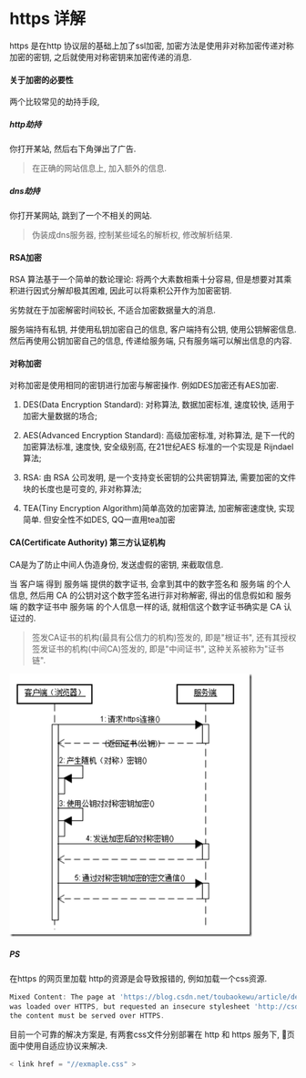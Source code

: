 <!--
Created: Mon Aug 26 2019 15:20:11 GMT+0800 (China Standard Time)
Modified: Mon Aug 26 2019 15:20:11 GMT+0800 (China Standard Time)
-->
# https 详解

https 是在http 协议层的基础上加了ssl加密, 加密方法是使用非对称加密传递对称加密的密钥, 之后就使用对称密钥来加密传递的消息. 

#### 关于加密的必要性

两个比较常见的劫持手段, 

##### http劫持

你打开某站, 然后右下角弹出了广告. 

> 在正确的网站信息上, 加入额外的信息. 

##### dns劫持

你打开某网站, 跳到了一个不相关的网站. 

> 伪装成dns服务器, 控制某些域名的解析权, 修改解析结果. 

#### RSA加密

RSA 算法基于一个简单的数论理论: 将两个大素数相乘十分容易, 但是想要对其乘积进行因式分解却极其困难, 因此可以将乘积公开作为加密密钥. 

劣势就在于加密解密时间较长, 不适合加密数据量大的消息. 

服务端持有私钥, 并使用私钥加密自己的信息, 客户端持有公钥, 使用公钥解密信息. 然后再使用公钥加密自己的信息, 传递给服务端, 只有服务端可以解出信息的内容. 

#### 对称加密

对称加密是使用相同的密钥进行加密与解密操作. 例如DES加密还有AES加密. 

1. DES(Data Encryption Standard): 对称算法, 数据加密标准, 速度较快, 适用于加密大量数据的场合; 

2. AES(Advanced Encryption Standard): 高级加密标准, 对称算法, 是下一代的加密算法标准, 速度快, 安全级别高, 在21世纪AES 标准的一个实现是 Rijndael 算法; 

3. RSA: 由 RSA 公司发明, 是一个支持变长密钥的公共密钥算法, 需要加密的文件块的长度也是可变的, 非对称算法; 

4. TEA(Tiny Encryption Algorithm)简单高效的加密算法, 加密解密速度快, 实现简单. 但安全性不如DES, QQ一直用tea加密

#### CA(Certificate Authority) 第三方认证机构

CA是为了防止中间人伪造身份, 发送虚假的密钥, 来截取信息. 

当 客户端 得到 服务端 提供的数字证书, 会拿到其中的数字签名和 服务端 的个人信息, 然后用 CA 的公钥对这个数字签名进行非对称解密, 得出的信息假如和 服务端 的数字证书中 服务端 的个人信息一样的话, 就相信这个数字证书确实是 CA 认证过的. 

> 签发CA证书的机构(最具有公信力的机构)签发的, 即是"根证书", 还有其授权签发证书的机构(中间CA)签发的, 即是"中间证书", 这种关系被称为"证书链". 

![img](../img/20180711001.png)

##### PS

在https 的网页里加载 http的资源是会导致报错的, 例如加载一个css资源. 

``` js
Mixed Content: The page at 'https://blog.csdn.net/toubaokewu/article/details/78873697'
was loaded over HTTPS, but requested an insecure stylesheet 'http://csdnimg.cn/release/phoenix/template/css/chart-3456820cac.css'.This request has been blocked;
the content must be served over HTTPS.
```

目前一个可靠的解决方案是, 有两套css文件分别部署在 http 和 https 服务下, 页面中使用自适应协议来解决. 

``` js
< link href = "//exmaple.css" >
```

